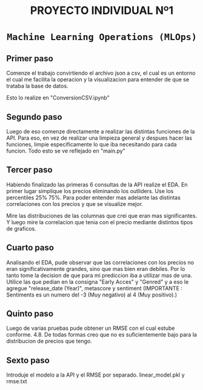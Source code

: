 # <h1 align=center> **PROYECTO INDIVIDUAL Nº1** </h1>

# <h1 align=center>**`Machine Learning Operations (MLOps)`**</h1>


## Primer paso

Comenze el trabajo convirtiendo el archivo json a csv, el cual es un entorno el cual me facilita la operacion y la visualizacion para entender de que se trataba la base de datos.

Esto lo realize en "ConversionCSV.ipynb"

## Segundo paso

Luego de eso comenze directamente a realizar las distintas funciones de la API.
Para eso, en vez de realizar una limpieza general y despues hacer las funciones, limpie especificamente lo que iba necesitando para cada funcion. Todo esto se ve reflejado en "main.py"

## Tercer paso

Habiendo finalizado las primeras 6 consultas de la API realize el EDA.
En primer lugar simplique los precios eliminando los outliders. Use los percentiles 25% 75%. Para poder entender mas adelante las distintas correlaciones con los precios y que se visualize mejor. 

Mire las distribuciones de las columnas que crei que eran mas significantes. Y luego mire la correlacion que tenia con el precio mediante distintos tipos de graficos. 

## Cuarto paso

Analisando el EDA, pude observar que las correlaciones con los precios no eran significativamente grandes, sino que mas bien eran debiles. Por lo tanto tome la decision de que para mi prediccion iba a utilizar mas de una. Utilice las que pedian en la consigna "Early Acces" y "Genred" y a eso le agregue "release_date (Year)", metascore y sentiment (IMPORTANTE : Sentiments es un numero del -3 (Muy negativo) al 4 (Muy positivo).)

## Quinto paso

Luego de varias pruebas pude obtener un RMSE con el cual estube conforme. 4.8. De todas formas creo que no es suficientemente bajo para la distribucion de precios que tengo.

## Sexto paso

Introduje el modelo a la API y el RMSE por separado. linear_model.pkl y rmse.txt 
